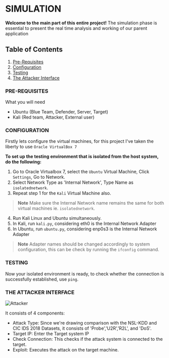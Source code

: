 # SIMULATION
**Welcome to the main part of this entire project!**
The simulation phase is essential to present the real time analysis and working of our parent application

## Table of Contents
1. [Pre-Requisites](#pre-requisites)
2. [Configuration](#configuration)
3. [Testing](#testing)
4. [The Attacker Interface](#the-attacker-interface)

### PRE-REQUISITES
What you will need
- Ubuntu (Blue Team, Defender, Server, Target)
- Kali (Red team, Attacker, External user)

### CONFIGURATION
Firstly lets configure the virtual machines, for this project I've taken the liberty to use ```Oracle VirtualBox 7```

**To set up the testing environment that is isolated from the host system, do the following:**
1. Go to Oracle Virtualbox 7, select the ```Ubuntu``` Virtual Machine, Click ```Settings```, Go to Network. 
2. Select Network Type as 'Internal Network', Type Name as ```isolatednetwork```.
3. Repeat step 1 for the ```Kali``` Virtual Machine also.
> **Note** Make sure the Internal Network name remains the same for both virtual machines ie. ```isolatednetwork```.
4. Run Kali Linux and Ubuntu simultaneously.
5. In Kali, run ```kali.py```, considering eth0 is the Internal Network Adapter
6. In Ubuntu, run ```ubuntu.py```, considering enp0s3 is the Internal Network Adapter
> **Note** Adapter names should be changed accordingly to system configuration, this can be check by running the ```ifconfig``` command.

### TESTING
Now your isolated environment is ready, to check whether the connection is successfully established, use ```ping```.

### THE ATTACKER INTERFACE
![Attacker](https://user-images.githubusercontent.com/70995581/223293146-e2ff573f-7b80-4b3c-83e8-5a362d4a107f.png)

It consists of 4 components:
- Attack Type: Since we're drawing comparison with the NSL-KDD and CIC IDS 2018 Datasets, it consists of 'Probe','U2R','R2L', and 'DoS'.
- Target IP: Enter the Target system IP
- Check Connection: This checks if the attack system is connected to the target.
- Exploit: Executes the attack on the target machine.
